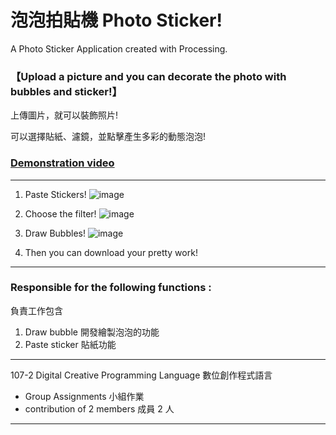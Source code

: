 # 泡泡拍貼機 Photo Sticker!

A Photo Sticker Application created with Processing.

### 【Upload a picture and you can decorate the photo with bubbles and sticker!】

上傳圖片，就可以裝飾照片!

可以選擇貼紙、濾鏡，並點擊產生多彩的動態泡泡!

### [Demonstration video](https://youtu.be/fHP3JU6b5sY)

---

1. Paste Stickers!
   ![image](https://j.gifs.com/Pjr50w.gif)

2. Choose the filter!
   ![image](https://j.gifs.com/464Yl1.gif)

3. Draw Bubbles!
   ![image](https://j.gifs.com/ywMJZ7.gif)

4. Then you can download your pretty work!

---

### Responsible for the following functions :

負責工作包含

1. Draw bubble 開發繪製泡泡的功能
2. Paste sticker 貼紙功能

---

107-2 Digital Creative Programming Language 數位創作程式語言

- Group Assignments 小組作業
- contribution of 2 members 成員 2 人

---
